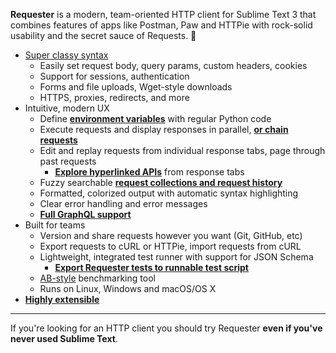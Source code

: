 __Requester__ is a modern, team-oriented HTTP client for Sublime Text 3 that combines features of apps like Postman, Paw and HTTPie with rock-solid usability and the secret sauce of Requests. 🌟

- [Super classy syntax](http://docs.python-requests.org/en/master/user/quickstart/)
  + Easily set request body, query params, custom headers, cookies
  + Support for sessions, authentication
  + Forms and file uploads, Wget-style downloads
  + HTTPS, proxies, redirects, and more
- Intuitive, modern UX
  + Define [__environment variables__](http://requester.org/#environment-variables) with regular Python code
  + Execute requests and display responses in parallel, [__or chain requests__](http://requester.org/#chaining-by-reference)
  + Edit and replay requests from individual response tabs, page through past requests
    * [__Explore hyperlinked APIs__](http://requester.org/#explore-hyperlinked-apis-hateoas) from response tabs
  + Fuzzy searchable [__request collections and request history__](http://requester.org/#navigation-and-history)
  + Formatted, colorized output with automatic syntax highlighting
  + Clear error handling and error messages
  + [__Full GraphQL support__](http://requester.org/#graphql)
- Built for teams
  + Version and share requests however you want (Git, GitHub, etc)
  + Export requests to cURL or HTTPie, import requests from cURL
  + Lightweight, integrated test runner with support for JSON Schema
    * [__Export Requester tests to runnable test script__](http://requester.org/#export-tests-to-runnable-script)
  + [AB-style](https://httpd.apache.org/docs/2.4/programs/ab.html) benchmarking tool
  + Runs on Linux, Windows and macOS/OS X
- [__Highly extensible__](http://requester.org/#import-any-python-package-with-requester)

---

If you're looking for an HTTP client you should try Requester __even if you've never used Sublime Text__.
